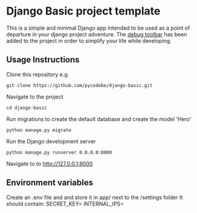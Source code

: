 # Django Basic project template
This is a simple and minimal Django app intended to be used as a point of departure in your django project adventure.
The [debug toolbar](https://django-debug-toolbar.readthedocs.io/en/latest/) has been added to the project in order to simplify your life while developing.


## Usage Instructions
Clone this repository e.g.
```
git clone https://github.com/pycodebe/django-basic.git
```

Navigate to the project
```
cd django-basic
```

Run migrations to create the default database and create the model 'Hero'
```
python manage.py migrate
```

Run the Django development server
```
python manage.py runserver 0.0.0.0:8000
```

Navigate to to http://127.0.0.1:8000

## Environment variables
Create an .env file and and store it in app/ next to the /settings folder
It should contain:
SECRET_KEY=<your secret key>
INTERNAL_IPS=<your IP for the debug toolbar>